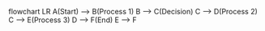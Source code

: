 flowchart LR
    A(Start) --> B(Process 1)
    B --> C(Decision)
    C --> D(Process 2)
    C --> E(Process 3)
    D --> F(End)
    E --> F
